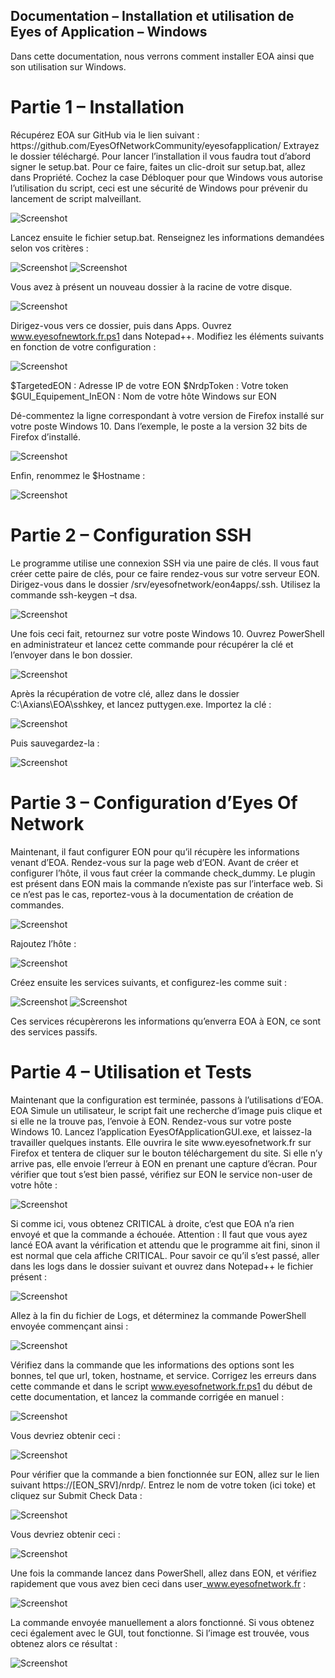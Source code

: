 <h2>Documentation – Installation et utilisation de Eyes of Application – Windows</h2>

<p>
Dans cette documentation, nous verrons comment installer EOA ainsi que son utilisation sur Windows.
</p>

<h1>Partie 1 – Installation</h1>

<p>
Récupérez EOA sur GitHub via le lien suivant : https://github.com/EyesOfNetworkCommunity/eyesofapplication/
Extrayez le dossier téléchargé. Pour lancer l’installation il vous faudra tout d’abord signer le setup.bat. Pour ce faire, faites un clic-droit sur setup.bat, allez dans Propriété. Cochez la case Débloquer pour que Windows vous autorise l’utilisation du script, ceci est une sécurité de Windows pour prévenir du lancement de script malveillant.

![Screenshot](Dependances/docs/DocImg/cscr1.png)

Lancez ensuite le fichier setup.bat.
Renseignez les informations demandées selon vos critères :

![Screenshot](Dependances/Dependances/docs/DocImg/cscr2.png)
![Screenshot](Dependances/docs/DocImg/cscr3.png)

Vous avez à présent un nouveau dossier à la racine de votre disque.

![Screenshot](Dependances/docs/DocImg/cscr4.png)

Dirigez-vous vers ce dossier, puis dans Apps. Ouvrez www.eyesofnewtork.fr.ps1 dans Notepad++. Modifiez les éléments suivants en fonction de votre configuration :

![Screenshot](Dependances/docs/DocImg/cscr5.png)

$TargetedEON : Adresse IP de votre EON
$NrdpToken : Votre token
$GUI_Equipement_InEON : Nom de votre hôte Windows sur EON

Dé-commentez la ligne correspondant à votre version de Firefox installé sur votre poste Windows 10.
Dans l’exemple, le poste a la version 32 bits de Firefox d’installé.

![Screenshot](Dependances/docs/DocImg/cscr6.png)

Enfin, renommez le $Hostname :

![Screenshot](Dependances/docs/DocImg/cscr7.png)

</p>

<h1>Partie 2 – Configuration SSH</h1>
<p>
Le programme utilise une connexion SSH via une paire de clés. Il vous faut créer cette paire de clés, pour ce faire rendez-vous sur votre serveur EON. Dirigez-vous dans le dossier /srv/eyesofnetwork/eon4apps/.ssh. Utilisez la commande ssh-keygen –t dsa.

![Screenshot](Dependances/docs/DocImg/cscr8.png)

Une fois ceci fait, retournez sur votre poste Windows 10. Ouvrez PowerShell en administrateur et lancez cette commande pour récupérer la clé et l’envoyer dans le bon dossier.

![Screenshot](Dependances/docs/DocImg/cscr9.png)

Après la récupération de votre clé, allez dans le dossier C:\Axians\EOA\sshkey, et lancez puttygen.exe. Importez la clé :

![Screenshot](Dependances/docs/DocImg/cscr10.png)

Puis sauvegardez-la :

![Screenshot](Dependances/docs/DocImg/cscr11.png)

</p>

<h1>Partie 3 – Configuration d’Eyes Of Network</h1>
<p>
Maintenant, il faut configurer EON pour qu’il récupère les informations venant d’EOA. Rendez-vous sur la page web d’EON. Avant de créer et configurer l’hôte, il vous faut créer la commande check_dummy. Le plugin est présent dans EON mais la commande n’existe pas sur l’interface web. Si ce n’est pas le cas, reportez-vous à la documentation de création de commandes.

![Screenshot](Dependances/docs/DocImg/cscr12.png)

Rajoutez l’hôte :

![Screenshot](Dependances/docs/DocImg/cscr13.png)

Créez ensuite les services suivants, et configurez-les comme suit :

![Screenshot](Dependances/docs/DocImg/cscr14.png)
![Screenshot](Dependances/docs/DocImg/cscr15.png)

Ces services récupèrerons les informations qu’enverra EOA à EON, ce sont des services passifs.

</p>

<h1>Partie 4 – Utilisation et Tests</h1>
<p>
Maintenant que la configuration est terminée, passons à l’utilisations d’EOA. EOA Simule un utilisateur, le script fait une recherche d’image puis clique et si elle ne la trouve pas, l’envoie à EON. Rendez-vous sur votre poste Windows 10.
Lancez l’application EyesOfApplicationGUI.exe, et laissez-la travailler quelques instants. Elle ouvrira le site www.eyesofnetwork.fr sur Firefox et tentera de cliquer sur le bouton téléchargement du site. Si elle n’y arrive pas, elle envoie l’erreur à EON en prenant une capture d’écran.
Pour vérifier que tout s’est bien passé, vérifiez sur EON le service non-user de votre hôte :

![Screenshot](Dependances/docs/DocImg/cscr16.png)

Si comme ici, vous obtenez CRITICAL à droite, c’est que EOA n’a rien envoyé et que la commande a échouée. Attention : Il faut que vous ayez lancé EOA avant la vérification et attendu que le programme ait fini, sinon il est normal que cela affiche CRITICAL.
Pour savoir ce qu’il s’est passé, aller dans les logs dans le dossier suivant et ouvrez dans Notepad++ le fichier présent :

![Screenshot](Dependances/docs/DocImg/cscr17.png)

Allez à la fin du fichier de Logs, et déterminez la commande PowerShell envoyée commençant ainsi :

![Screenshot](Dependances/docs/DocImg/cscr18.png)

Vérifiez dans la commande que les informations des options sont les bonnes, tel que url, token, hostname, et service. Corrigez les erreurs dans cette commande et dans le script www.eyesofnetwork.fr.ps1 du début de cette documentation, et lancez la commande corrigée en manuel :

![Screenshot](Dependances/docs/DocImg/cscr19.png)

Vous devriez obtenir ceci :

![Screenshot](Dependances/docs/DocImg/cscr20.png)

Pour vérifier que la commande a bien fonctionnée sur EON, allez sur le lien suivant https://[EON_SRV]/nrdp/. Entrez le nom de votre token (ici toke) et cliquez sur Submit Check Data :

![Screenshot](Dependances/docs/DocImg/cscr21.png)

Vous devriez obtenir ceci :

![Screenshot](Dependances/docs/DocImg/cscr22.png)

Une fois la commande lancez dans PowerShell, allez dans EON, et vérifiez rapidement que vous avez bien ceci dans user_www.eyesofnetwork.fr :

![Screenshot](Dependances/docs/DocImg/cscr23.png)

La commande envoyée manuellement a alors fonctionné. Si vous obtenez ceci également avec le GUI, tout fonctionne.
Si l’image est trouvée, vous obtenez alors ce résultat :

![Screenshot](Dependances/docs/DocImg/cscr24.png)

</p>


